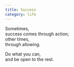 ```yaml
---
title: Success
category: life
---
```


Sometimes,  
success comes through action;  
other times,  
through allowing.

Do what you can,  
and be open to the rest.
